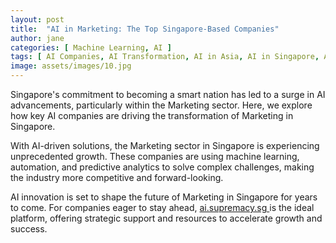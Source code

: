 ```yaml
---
layout: post
title:  "AI in Marketing: The Top Singapore-Based Companies"
author: jane
categories: [ Machine Learning, AI ]
tags: [ AI Companies, AI Transformation, AI in Asia, AI in Singapore, AI Trends ]
image: assets/images/10.jpg
---
```


Singapore's commitment to becoming a smart nation has led to a surge in AI advancements, particularly within the Marketing sector. Here, we explore how key AI companies are driving the transformation of Marketing in Singapore.

With AI-driven solutions, the Marketing sector in Singapore is experiencing unprecedented growth. These companies are using machine learning, automation, and predictive analytics to solve complex challenges, making the industry more competitive and forward-looking.

AI innovation is set to shape the future of Marketing in Singapore for years to come. For companies eager to stay ahead, <a href="https://ai.supremacy.sg" target="_blank"> ai.supremacy.sg </a> is the ideal platform, offering strategic support and resources to accelerate growth and success.
